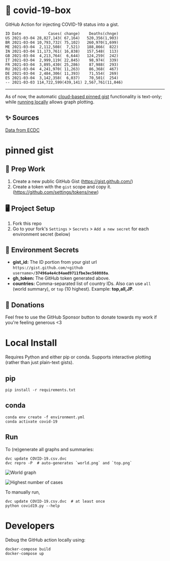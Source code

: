 # 🏥 covid-19-box

GitHub Action for injecting COVID-19 status into a gist.

```
ID Date            Cases( change)    Deaths(chnge)
US 2021-03-04 28,827,143( 67,164)   520,356(1,903)
BR 2021-03-04 10,793,732( 75,102)   260,970(1,699)
ME 2021-03-04  2,112,508(  7,521)   188,866(  822)
IN 2021-03-04 11,173,761( 16,838)   157,548(  113)
GB 2021-03-04  4,213,764(  6,644)   124,259(  242)
IT 2021-03-04  2,999,119( 22,845)    98,974(  339)
FR 2021-03-04  3,895,430( 25,286)    87,988(  293)
RU 2021-03-04  4,241,970( 11,263)    86,368(  467)
DE 2021-03-04  2,484,306( 11,393)    71,554(  269)
ES 2021-03-04  3,142,358(  6,037)    70,501(  254)
-- 2021-03-03 114,722,599(439,141) 2,567,761(11,046)
```

---

As of now, the automatic [cloud-based pinned gist](#pinned-gist) functionality is text-only;
while [running locally](#local-install) allows graph plotting.

## ✨ Sources

[Data from ECDC](https://www.ecdc.europa.eu/en/publications-data/download-todays-data-geographic-distribution-covid-19-cases-worldwide)

# pinned gist

## 🎒 Prep Work
1. Create a new public GitHub Gist (https://gist.github.com/)
1. Create a token with the `gist` scope and copy it. (https://github.com/settings/tokens/new)

## 🖥 Project Setup
1. Fork this repo
1. Go to your fork's `Settings` > `Secrets` > `Add a new secret` for each environment secret (below)

## 🤫 Environment Secrets
- **gist_id:** The ID portion from your gist url `https://gist.github.com/<github username>/`**`37496a4e4c84aed9711fbe3ec560888a`**.
- **gh_token:** The GitHub token generated above.
- **countries:** Comma-separated list of country IDs. Also can use `all` (world summary), or `top` (10 highest). Example: **top,all,JP**.

## 💸 Donations

Feel free to use the GitHub Sponsor button to donate towards my work if you're feeling generous <3

# Local Install

Requires Python and either pip or conda. Supports interactive plotting (rather than just plain-text gists).

## pip

```
pip install -r requirements.txt
```

## conda

```
conda env create -f environment.yml
conda activate covid-19
```

## Run

To (re)generate all graphs and summaries:

```
dvc update COVID-19.csv.dvc
dvc repro -P  # auto-generates `world.png` and `top.png`
```

![World graph](world.png)

![Highest number of cases](top.png)

To manually run,

```
dvc update COVID-19.csv.dvc  # at least once
python covid19.py --help
```

# Developers

Debug the GitHub action locally using:

```
docker-compose build
docker-compose up
```
